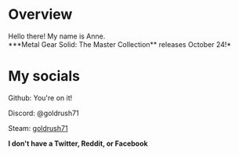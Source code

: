 # Overview
<p>Hello there! My name is Anne.<br>
***Metal Gear Solid: The Master Collection** releases October 24!*</p>


# My socials
Github: You're on it!

Discord: @goldrush71

Steam: [goldrush71](https://steamcommunity.com/id/goldrush71)

**I don't have a Twitter, Reddit, or Facebook**
